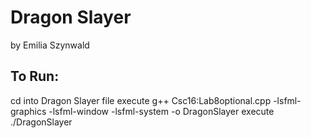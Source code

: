 Dragon Slayer
=============
by Emilia Szynwald

To Run:
----------------
  cd into Dragon Slayer file
  execute g++ Csc16:Lab8optional.cpp -lsfml-graphics -lsfml-window -lsfml-system -o DragonSlayer
  execute ./DragonSlayer

  
